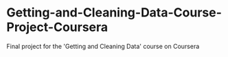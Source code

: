 # Getting-and-Cleaning-Data-Course-Project-Coursera
Final project for the 'Getting and Cleaning Data' course on Coursera
